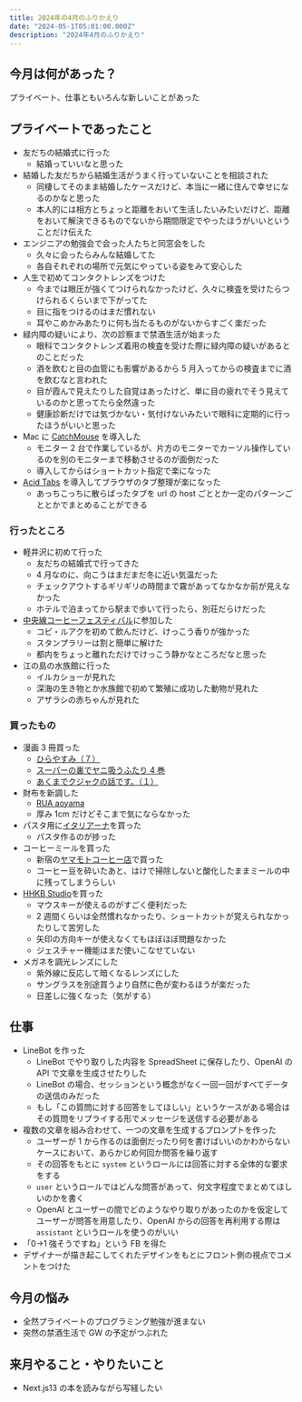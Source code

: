 ```yaml
---
title: 2024年の4月のふりかえり
date: "2024-05-1T05:01:00.000Z"
description: "2024年4月のふりかえり"
---
```


## 今月は何があった？

プライベート、仕事ともいろんな新しいことがあった

## プライベートであったこと

- 友だちの結婚式に行った
  - 結婚っていいなと思った
- 結婚した友だちから結婚生活がうまく行っていないことを相談された
  - 同棲してそのまま結婚したケースだけど、本当に一緒に住んで幸せになるのかなと思った
  - 本人的には相方とちょっと距離をおいて生活したいみたいだけど、距離をおいて解決できるものでないから期間限定でやったほうがいいということだけ伝えた
- エンジニアの勉強会で会った人たちと同窓会をした
  - 久々に会ったらみんな結婚してた
  - 各自それぞれの場所で元気にやっている姿をみて安心した
- 人生で初めてコンタクトレンズをつけた
  - 今までは眼圧が強くてつけられなかったけど、久々に検査を受けたらつけられるくらいまで下がってた
  - 目に指をつけるのはまだ慣れない
  - 耳やこめかみあたりに何も当たるものがないからすごく楽だった
- 緑内障の疑いにより、次の診察まで禁酒生活が始まった
  - 眼科でコンタクトレンズ着用の検査を受けた際に緑内障の疑いがあるとのことだった
  - 酒を飲むと目の血管にも影響があるから 5 月入ってからの検査までに酒を飲むなと言われた
  - 目が霞んで見えたりした自覚はあったけど、単に目の疲れでそう見えているのかと思ってたら全然違った
  - 健康診断だけでは気づかない・気付けないみたいで眼科に定期的に行ったほうがいいと思った
- Mac に [CatchMouse](https://github.com/round/CatchMouse) を導入した
  - モニター 2 台で作業しているが、片方のモニターでカーソル操作しているのを別のモニターまで移動させるのが面倒だった
  - 導入してからはショートカット指定で楽になった
- [Acid Tabs](https://chromewebstore.google.com/detail/acid-tabs/hgceopemmcmigbmhphbcgkeffommpjfc?hl=ja) を導入してブラウザのタブ整理が楽になった
  - あっちこっちに散らばったタブを url の host ごととか一定のパターンごととかでまとめることができる

### 行ったところ

- 軽井沢に初めて行った
  - 友だちの結婚式で行ってきた
  - 4 月なのに、向こうはまだまだ冬に近い気温だった
  - チェックアウトするギリギリの時間まで霧があってなかなか前が見えなかった
  - ホテルで泊まってから駅まで歩いて行ったら、別荘だらけだった
- [中央線コーヒーフェスティバル](https://chuosuki.jp/event2/chuo_coffee/)に参加した
  - コピ・ルアクを初めて飲んだけど、けっこう香りが強かった
  - スタンプラリーは割と簡単に解けた
  - 都内をちょっと離れただけでけっこう静かなところだなと思った
- 江の島の水族館に行った
  - イルカショーが見れた
  - 深海の生き物とか水族館で初めて繁殖に成功した動物が見れた
  - アザラシの赤ちゃんが見れた

### 買ったもの

- 漫画 3 冊買った
  - [ひらやすみ（７）](https://www.amazon.co.jp/dp/B0CYZV6W73)
  - [スーパーの裏でヤニ吸うふたり 4 巻](https://www.amazon.co.jp/dp/B0CP5RXN6T)
  - [あくまでクジャクの話です。（１）](https://www.amazon.co.jp/dp/B0CZKSYB98)
- 財布を新調した
  - [RUA aoyama](https://www.amazon.co.jp/gp/product/B0CTKDGQFV)
  - 厚み 1cm だけどそこまで気にならなかった
- パスタ用に[イタリアーナ](https://www.amazon.co.jp/gp/product/B00IZ64H96)を買った
  - パスタ作るのが捗った
- コーヒーミールを買った
  - 新宿の[ヤマモトコーヒー店](https://www.yamamoto-coffee.co.jp/)で買った
  - コーヒー豆を砕いたあと、はけで掃除しないと酸化したままミールの中に残ってしまうらしい
- [HHKB Studio](https://www.amazon.co.jp/gp/product/B0CL79KXBG)を買った
  - マウスキーが使えるのがすごく便利だった
  - 2 週間くらいは全然慣れなかったり、ショートカットが覚えられなかったりして苦労した
  - 矢印の方向キーが使えなくてもほぼほぼ問題なかった
  - ジェスチャー機能はまだ使いこなせていない
- メガネを調光レンズにした
  - 紫外線に反応して暗くなるレンズにした
  - サングラスを別途買うより自然に色が変わるほうが楽だった
  - 日差しに強くなった（気がする）

## 仕事

- LineBot を作った
  - LineBot でやり取りした内容を SpreadSheet に保存したり、OpenAI の API で文章を生成させたりした
  - LineBot の場合、セッションという概念がなく一回一回がすべてデータの送信のみだった
  - もし「この質問に対する回答をしてほしい」というケースがある場合はその質問をリプライする形でメッセージを送信する必要がある
- 複数の文章を組み合わせて、一つの文章を生成するプロンプトを作った
  - ユーザーが 1 から作るのは面倒だったり何を書けばいいのかわからないケースにおいて、あらかじめ何回か問答を繰り返す
  - その回答をもとに `system` というロールには回答に対する全体的な要求をする
  - `user` というロールではどんな問答があって、何文字程度でまとめてほしいのかを書く
  - OpenAI とユーザーの間でどのようなやり取りがあったのかを仮定してユーザーが問答を用意したり、OpenAI からの回答を再利用する際は `assistant` というロールを使うのがいい
- 「0→1 強そうですね」という FB を得た
- デザイナーが描き起こしてくれたデザインをもとにフロント側の視点でコメントをつけた

## 今月の悩み

- 全然プライベートのプログラミング勉強が進まない
- 突然の禁酒生活で GW の予定がつぶれた

## 来月やること・やりたいこと

- Next.js13 の本を読みながら写経したい
